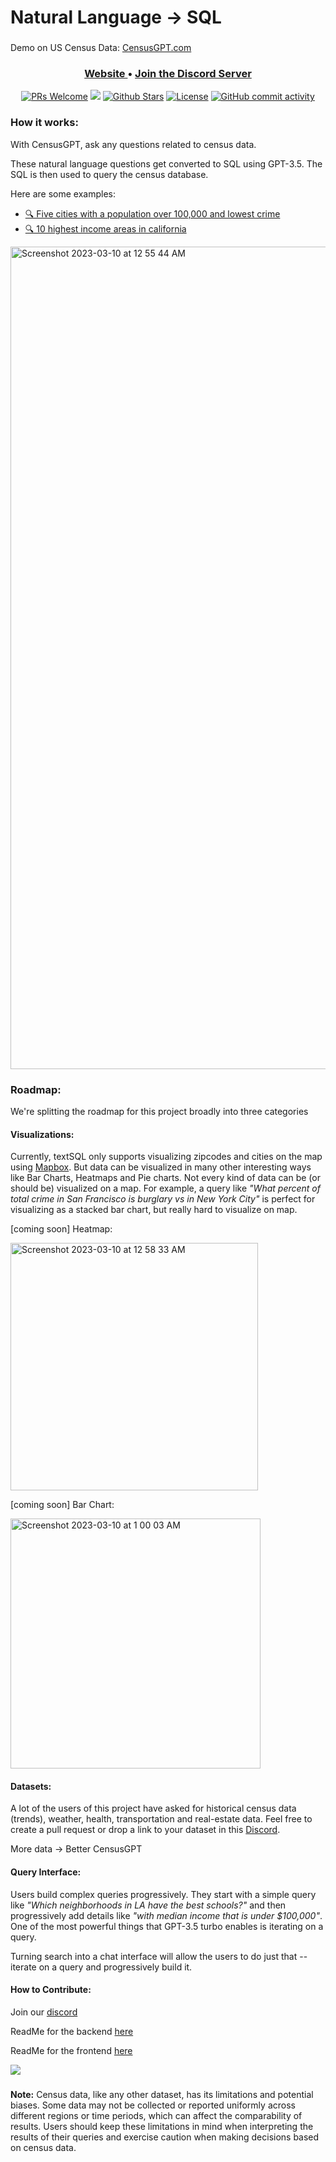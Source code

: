 # Natural Language → SQL

### 


Demo on US Census Data: [CensusGPT.com](https://censusgpt.com)


<h3 align="center">
  <a href="https://censusgpt.com/" target="_blank"> Website </a>&bull;
  <a href="https://t.co/FuOOcB6aGr"><b>Join the Discord Server</b></a>
</h3>

<!-- ALL-CONTRIBUTORS-BADGE:START - Do not remove or modify this section -->
<p align="center">
   <a href='http://makeapullrequest.com'><img alt='PRs Welcome' src='https://img.shields.io/badge/PRs-welcome-43AF11.svg?style=shields'/></a>
   <a href="#contributors"><img src="https://img.shields.io/github/contributors/uselotus/lotus.svg?color=c0c8d0"></a>
   <a href="https://github.com/caesarHQ/textSQL/stargazers"><img src="https://img.shields.io/github/stars/caesarHQ/textSQL?color=e4b442" alt="Github Stars"></a>
   <a href="https://github.com/caesarHQ/textSQL/blob/main/LICENSE"><img src="https://img.shields.io/badge/license-MIT-9d2235" alt="License"></a>
   <a href="https://github.com/caesarHQ/textSQL/commits/main"><img alt="GitHub commit activity" src="https://img.shields.io/github/commit-activity/m/caesarHQ/textSQL?color=8b55e3"/></a>
</p>


### How it works:
With CensusGPT, ask any questions related to census data. 

These natural language questions get converted to SQL using GPT-3.5. The SQL is then used to query the census database.

Here are some examples:

* [🔍 Five cities with a population over 100,000 and lowest crime](https://censusgpt.com/?s=five%20cities%20with%20a%20population%20over%20100%2C000%20and%20lowest%20crime)
* [🔍 10 highest income areas in california](https://censusgpt.com/?s=Which%20area%20in%20San%20Francisco%20has%20the%20highest%20racial%20diversity%20and%20what%20is%20the%20percentage%20population%20of%20each%20race%20in%20that%20area)

<img width="1316" alt="Screenshot 2023-03-10 at 12 55 44 AM" src="https://user-images.githubusercontent.com/10172332/224270303-087495bd-2391-4e1f-a8ad-ef5ae49ace0c.png">


### Roadmap:

We're splitting the roadmap for this project broadly into three categories


#### Visualizations: 

Currently, textSQL only supports visualizing zipcodes and cities on the map using [Mapbox](https://mapbox.com). But data can be visualized in many other interesting ways like Bar Charts, Heatmaps and Pie charts. Not every kind of data can be (or should be) visualized on a map. For example, a query like _"What percent of total crime in San Francisco is burglary vs in New York City"_ is perfect for visualizing as a stacked bar chart, but really hard to visualize on map.

[coming soon] Heatmap: 

<img width="396" alt="Screenshot 2023-03-10 at 12 58 33 AM" src="https://user-images.githubusercontent.com/10172332/224271087-58cdcfd9-8940-4543-a3a5-1119477bd209.png">

[coming soon] Bar Chart:

<img width="400" alt="Screenshot 2023-03-10 at 1 00 03 AM" src="https://user-images.githubusercontent.com/10172332/224271492-a8f71f0b-4ee3-4531-9117-900b4b758d73.png">



#### Datasets: 

A lot of the users of this project have asked for historical census data (trends), weather, health, transportation and real-estate data. Feel free to create a pull request or drop a link to your dataset in this [Discord](https://discord.gg/JZtxhZQQus). 

More data → Better CensusGPT

#### Query Interface:

Users build complex queries progressively. They start with a simple query like _"Which neighborhoods in LA have the best schools?"_ and then progressively add details like _"with median income that is under $100,000"_. One of the most powerful things that GPT-3.5 turbo enables is iterating on a query.

Turning search into a chat interface will allow the users to do just that -- iterate on a query and progressively build it.

#### How to Contribute:

Join our [discord](https://discord.gg/JZtxhZQQus)

ReadMe for the backend [here](https://github.com/caesarHQ/textSQL/blob/main/api/README.md)

ReadMe for the frontend [here](https://github.com/caesarHQ/textSQL/blob/main/client/README.md)

<a href="https://github.com/caesarHQ/textSQL/graphs/contributors">
  <img src="https://contrib.rocks/image?repo=caesarHQ/textSQL" />
</a>  

### 

**Note:** Census data, like any other dataset, has its limitations and potential biases. Some data may not be collected or reported uniformly across different regions or time periods, which can affect the comparability of results. Users should keep these limitations in mind when interpreting the results of their queries and exercise caution when making decisions based on census data.
